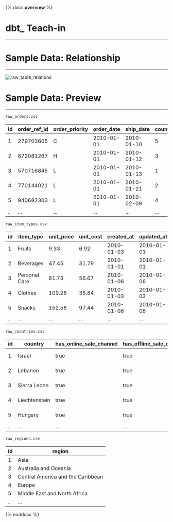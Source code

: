 {% docs __overview__ %}
# dbt_ Teach-in
---



# Sample Data: Relationship
---
![raw_table_relations](assets/raw_table_relations.png)


# Sample Data: Preview
---
```bash
raw_orders.csv
```
|id |order_ref_id                 |order_priority|order_date |ship_date |country_id|sales_channel|item_type_id|units_sold|total_revenue|total_cost|total_profit|created_at|updated_at|
|---|-----------------------------|--------------|-----------|----------|----------|-------------|------------|----------|-------------|----------|------------|----------|----------|
|1  |279703605                    |C             |2010-01-01 |2010-01-10|5         |Offline      |8           |9367      |2391207.76   |1493287.14|897920.62   |2010-01-01|2010-01-10|
|2  |872081267                    |H             |2010-01-01 |2010-01-12|3         |Online       |2           |7081      |335993.45    |225104.99 |110888.46   |2010-01-01|2010-01-12|
|3  |570716845                    |L             |2010-01-01 |2010-01-13|1         |Offline      |10          |6652      |2908254.4    |1751671.16|1156583.24  |2010-01-01|2010-01-13|
|4  |770144021                    |L             |2010-01-01 |2010-01-21|2         |Offline      |2           |1585      |75208.25     |50387.15  |24821.1     |2010-01-01|2010-01-21|
|5  |940682303                    |L             |2010-01-01 |2010-02-09|4         |Online       |7           |7652      |1574016.4    |896125.72 |677890.68   |2010-01-01|2010-02-09|
|.. |...                          |...           |...        |...       |...       |...          |...         |...       |...          |...       |...         |...       |...       |

```bash
raw_item_types.csv
```
|id |item_type                    |unit_price|unit_cost                                    |created_at|updated_at|
|---|-----------------------------|----------|---------------------------------------------|----------|----------|
|1  |Fruits                       |9.33      |6.92                                         |2010-01-03|2010-01-03|
|2  |Beverages                    |47.45     |31.79                                        |2010-01-01|2010-01-01|
|3  |Personal Care                |81.73     |56.67                                        |2010-01-06|2010-01-06|
|4  |Clothes                      |109.28    |35.84                                        |2010-01-03|2010-01-03|
|5  |Snacks                       |152.58    |97.44                                        |2010-01-06|2010-01-06|
|.. |...                          |...       |...                                          |...       |...       |

```bash
raw_countries.csv
```
|id |country                      |has_online_sale_channel|has_offline_sale_channel                     |region_id|created_at|updated_at|
|---|-----------------------------|-----------------------|---------------------------------------------|---------|----------|----------|
|1  |Israel                       |true                   |true                                         |5        |2010-01-01|2010-01-01|
|2  |Lebanon                      |true                   |true                                         |5        |2010-01-01|2010-01-01|
|3  |Sierra Leone                 |true                   |true                                         |7        |2010-01-01|2010-01-01|
|4  |Liechtenstein                |true                   |true                                         |4        |2010-01-01|2010-01-01|
|5  |Hungary                      |true                   |true                                         |4        |2010-01-01|2010-01-01|
|.. |...                          |...                    |...                                          |...      |...       |...       |


```bash
raw_regions.csv
```
|id |region                       |
|---|-----------------------------|
|1  |Asia                         |
|2  |Australia and Oceania        |
|3  |Central America and the Caribbean|
|4  |Europe                       |
|5  |Middle East and North Africa |
|.. |...                          |


{% enddocs %}
